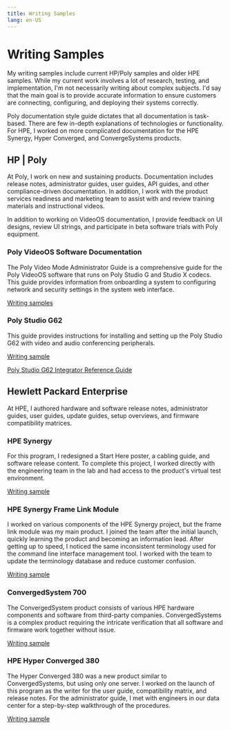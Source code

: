 ```yaml
---
title: Writing Samples
lang: en-US
---
```


# Writing Samples

My writing samples include current HP/Poly samples and older HPE samples. While my current work involves a lot of research, testing, and implementation, I'm not necessarily writing about complex subjects. I'd say that the main goal is to provide accurate information to ensure customers are connecting, configuring, and deploying their systems correctly.

Poly documentation style guide dictates that all documentation is task-based. There are few in-depth explanations of technologies or functionality. For HPE, I worked on more complicated documentation for the HPE Synergy, Hyper Converged, and ConvergeSystems products.

## HP | Poly

At Poly, I work on new and sustaining products. Documentation includes release notes, administrator guides, user guides, API guides, and other compliance-driven documentation. In addition, I work with the product services readiness and marketing team to assist with and review training materials and instructional videos.

In addition to working on VideoOS documentation, I provide feedback on UI designs, review UI strings, and participate in beta software trials with Poly equipment.

### Poly VideoOS Software Documentation

The Poly Video Mode Administrator Guide is a comprehensive guide for the Poly VideoOS software that runs on Poly Studio G and Studio X codecs.
This guide provides information from onboarding a system to configuring network and security settings in the system web interface.

[Writing samples](writing-samples/poly-video-os.html)

### Poly Studio G62

This guide provides instructions for installing and setting up the Poly Studio G62 with video and audio conferencing peripherals.

[Writing sample](writing-samples/poly-studio-g62.html)

<a href="https://docs.poly.com/bundle/g62-integrator-guide/" rel="noreferrer">Poly Studio G62 Integrator Reference Guide</a>


## Hewlett Packard Enterprise

At HPE, I authored hardware and software release notes, administrator guides, user guides, update guides, setup overviews, and firmware compatibility matrices. 

### HPE Synergy

For this program, I redesigned a Start Here poster, a cabling guide, and software release content. To complete this project, I worked directly with the engineering team in the lab and had access to the product's virtual test environment.

[Writing sample](writing-samples/synergy.html)


### HPE Synergy Frame Link Module

I worked on various components of the HPE Synergy project, but the frame link module was my main product. I joined the team after the initial launch, quickly learning the product and becoming an information lead. After getting up to speed, I noticed the same inconsistent terminology used for the command line interface management tool. I worked with the team to update the terminology database and reduce customer confusion.

[Writing sample](writing-samples/framelinkmodule.html)


### ConvergedSystem 700

The ConvergedSystem product consists of various HPE hardware components and software from third-party companies. ConvergedSystems is a complex product requiring the intricate verification that all software and firmware work together without issue. 

[Writing sample](writing-samples/cs700.html)

### HPE Hyper Converged 380

The Hyper Converged 380 was a new product similar to ConvergedSystems, but using only one server. I worked on the launch of this program as the writer for the user guide, compatibility matrix, and release notes. For the administrator guide, I met with engineers in our data center for a step-by-step walkthrough of the procedures.

[Writing sample](writing-samples/simplivity380.html)